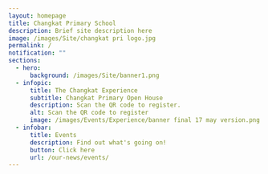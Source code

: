 ```yaml
---
layout: homepage
title: Changkat Primary School
description: Brief site description here
image: /images/Site/changkat pri logo.jpg
permalink: /
notification: ""
sections:
  - hero:
      background: /images/Site/banner1.png
  - infopic:
      title: The Changkat Experience
      subtitle: Changkat Primary Open House
      description: Scan the QR code to register.
      alt: Scan the QR code to register
      image: /images/Events/Experience/banner final 17 may version.png
  - infobar:
      title: Events
      description: Find out what's going on!
      button: Click here
      url: /our-news/events/
---
```

